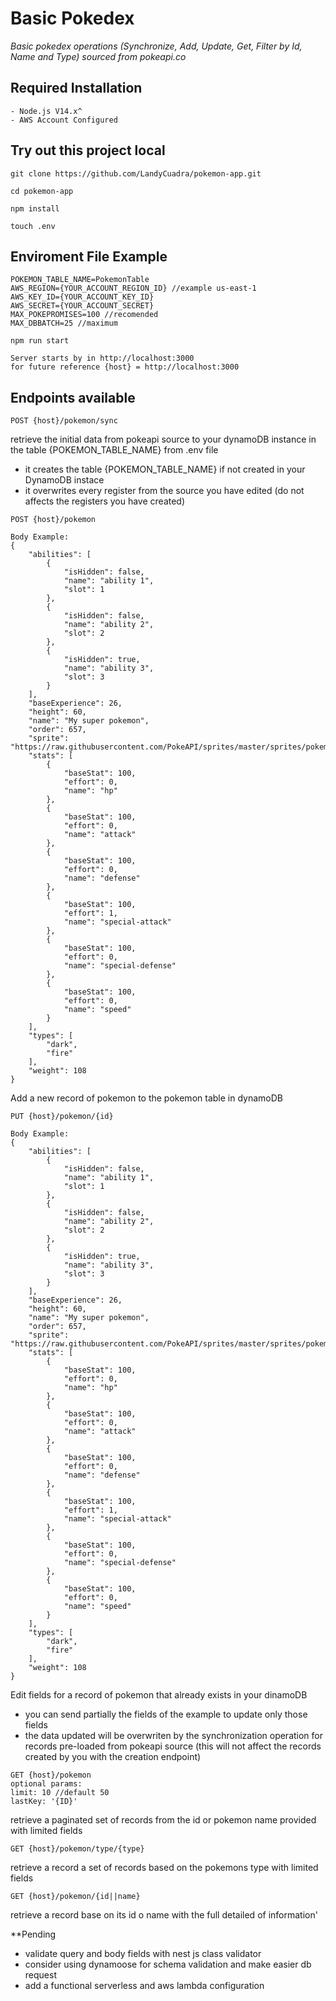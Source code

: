 # Basic Pokedex
_Basic pokedex operations (Synchronize, Add, Update, Get, Filter by Id, Name and Type) sourced from pokeapi.co_
## Required Installation
```
- Node.js V14.x^
- AWS Account Configured
```
## Try out this project local
```
git clone https://github.com/LandyCuadra/pokemon-app.git
```
```
cd pokemon-app
```
```
npm install
```
```
touch .env
```
## Enviroment File Example
```
POKEMON_TABLE_NAME=PokemonTable
AWS_REGION={YOUR_ACCOUNT_REGION_ID} //example us-east-1
AWS_KEY_ID={YOUR_ACCOUNT_KEY_ID}
AWS_SECRET={YOUR_ACCOUNT_SECRET}
MAX_POKEPROMISES=100 //recomended
MAX_DBBATCH=25 //maximum
```
```
npm run start
```

```
Server starts by in http://localhost:3000
for future reference {host} = http://localhost:3000
```

## Endpoints available

```
POST {host}/pokemon/sync
```
retrieve the initial data from pokeapi source to your dynamoDB instance in the table {POKEMON_TABLE_NAME} from .env file

* it creates the table {POKEMON_TABLE_NAME} if not created in your DynamoDB instace
* it overwrites every register from the source you have edited (do not affects the registers you have created)

```
POST {host}/pokemon

Body Example:
{
    "abilities": [
        {
            "isHidden": false,
            "name": "ability 1",
            "slot": 1
        },
        {
            "isHidden": false,
            "name": "ability 2",
            "slot": 2
        },
        {
            "isHidden": true,
            "name": "ability 3",
            "slot": 3
        }
    ],
    "baseExperience": 26,
    "height": 60,
    "name": "My super pokemon",
    "order": 657,
    "sprite": "https://raw.githubusercontent.com/PokeAPI/sprites/master/sprites/pokemon/228.png",
    "stats": [
        {
            "baseStat": 100,
            "effort": 0,
            "name": "hp"
        },
        {
            "baseStat": 100,
            "effort": 0,
            "name": "attack"
        },
        {
            "baseStat": 100,
            "effort": 0,
            "name": "defense"
        },
        {
            "baseStat": 100,
            "effort": 1,
            "name": "special-attack"
        },
        {
            "baseStat": 100,
            "effort": 0,
            "name": "special-defense"
        },
        {
            "baseStat": 100,
            "effort": 0,
            "name": "speed"
        }
    ],
    "types": [
        "dark",
        "fire"
    ],
    "weight": 108
}
```
Add a new record of pokemon to the pokemon table in dynamoDB

```
PUT {host}/pokemon/{id}

Body Example:
{
    "abilities": [
        {
            "isHidden": false,
            "name": "ability 1",
            "slot": 1
        },
        {
            "isHidden": false,
            "name": "ability 2",
            "slot": 2
        },
        {
            "isHidden": true,
            "name": "ability 3",
            "slot": 3
        }
    ],
    "baseExperience": 26,
    "height": 60,
    "name": "My super pokemon",
    "order": 657,
    "sprite": "https://raw.githubusercontent.com/PokeAPI/sprites/master/sprites/pokemon/228.png",
    "stats": [
        {
            "baseStat": 100,
            "effort": 0,
            "name": "hp"
        },
        {
            "baseStat": 100,
            "effort": 0,
            "name": "attack"
        },
        {
            "baseStat": 100,
            "effort": 0,
            "name": "defense"
        },
        {
            "baseStat": 100,
            "effort": 1,
            "name": "special-attack"
        },
        {
            "baseStat": 100,
            "effort": 0,
            "name": "special-defense"
        },
        {
            "baseStat": 100,
            "effort": 0,
            "name": "speed"
        }
    ],
    "types": [
        "dark",
        "fire"
    ],
    "weight": 108
}
```
Edit fields for a record of pokemon that already exists in your dinamoDB
* you can send partially the fields of the example to update only those fields
* the data updated will be overwriten by the synchronization operation for records pre-loaded from pokeapi source (this will not affect the records created by you with the creation endpoint)

```
GET {host}/pokemon
optional params: 
limit: 10 //default 50
lastKey: '{ID}'
```
retrieve a paginated set of records from the id or pokemon name provided with limited fields

```
GET {host}/pokemon/type/{type}
```
retrieve a record a set of records based on the pokemons type with limited fields

```
GET {host}/pokemon/{id||name}
```
retrieve a record base on its id o name with the full detailed of information'

**Pending
* validate query and body fields with nest js class validator
* consider using dynamoose for schema validation and make easier db request
* add a functional serverless and aws lambda configuration
